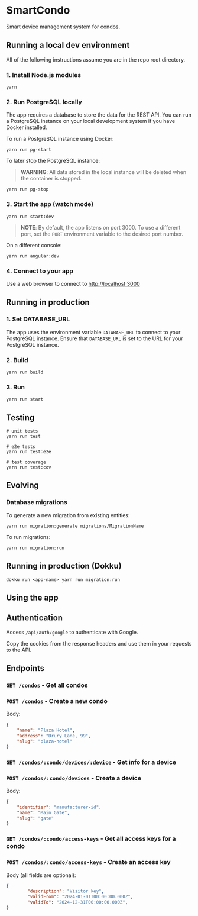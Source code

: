 # SmartCondo

Smart device management system for condos.

## Running a local dev environment

All of the following instructions assume you are in the repo root directory.

### 1. Install Node.js modules

```console
yarn
```

### 2. Run PostgreSQL locally

The app requires a database to store the data for the REST API.
You can run a PostgreSQL instance on your local development system if you have Docker installed.

To run a PostgreSQL instance using Docker:

```console
yarn run pg-start
```

To later stop the PostgreSQL instance:

> **WARNING**: All data stored in the local instance will be deleted when the container is stopped.

```console
yarn run pg-stop
```

### 3. Start the app (watch mode)

```console
yarn run start:dev
```

> **NOTE**: By default, the app listens on port 3000. To use a different port, set the `PORT` environment variable to the desired port number.

On a different console:

```console
yarn run angular:dev
```

### 4. Connect to your app

Use a web browser to connect to [http://localhost:3000](http://localhost:3000)

## Running in production

### 1. Set DATABASE_URL

The app uses the environment variable `DATABASE_URL` to connect to your PostgreSQL instance.
Ensure that `DATABASE_URL` is set to the URL for your PostgreSQL instance.

### 2. Build

```console
yarn run build
```

### 3. Run

```console
yarn run start
```

## Testing

```console
# unit tests
yarn run test

# e2e tests
yarn run test:e2e

# test coverage
yarn run test:cov
```

## Evolving

### Database migrations

To generate a new migration from existing entities:

```console
yarn run migration:generate migrations/MigrationName
```

To run migrations:

```console
yarn run migration:run
```

## Running in production (Dokku)

```
dokku run <app-name> yarn run migration:run
```

## Using the app

## Authentication

Access `/api/auth/google` to authenticate with Google.

Copy the cookies from the response headers and use them in your requests to the API.

## Endpoints

### `GET /condos` - Get all condos


### `POST /condos` - Create a new condo

Body:

```json
{
	"name": "Plaza Hotel",
	"address": "Drury Lane, 99",
	"slug": "plaza-hotel"
}
```

### `GET /condos/:condo/devices/:device` - Get info for a device

### `POST /condos/:condo/devices` - Create a device

Body:

```json
{
	"identifier": "manufacturer-id",
	"name": "Main Gate",
	"slug": "gate"
}
```

### `GET /condos/:condo/access-keys` - Get all access keys for a condo

### `POST /condos/:condo/access-keys` - Create an access key

Body (all fields are optional):

```json
{
		"description": "Visitor key",
		"validFrom": "2024-01-01T00:00:00.000Z",
		"validTo": "2024-12-31T00:00:00.000Z",
}